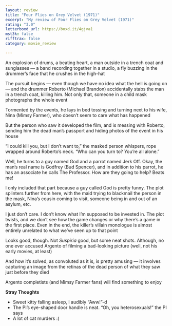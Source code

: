 ```yaml
---
layout: review
title: "Four Flies on Grey Velvet (1971)"
excerpt: "My review of Four Flies on Grey Velvet (1971)"
rating: "3.0"
letterboxd_url: https://boxd.it/4gjva1
mst3k: false
rifftrax: false
category: movie_review

---
```


An explosion of drums, a beating heart, a man outside in a trench coat and sunglasses — a band recording together in a studio, a fly buzzing in the drummer’s face that he crushes in the high-hat

The pursuit begins — even though we have no idea what the hell is going on — and the drummer Roberto (Michael Brandon) accidentally stabs the man in a trench coat, killing him. Not only that, someone in a child mask photographs the whole event

Tormented by the events, he lays in bed tossing and turning next to his wife, Nina (Mimsy Farmer), who doesn’t seem to care what has happened

But the person who saw it developed the film, and is messing with Roberto, sending him the dead man’s passport and hiding photos of the event in his house

“I could kill you, but I don’t want to,” the masked person whispers, rope wrapped around Roberto’s neck. “Who can you turn to? You’re all alone.”

Well, he turns to a guy named God and a parrot named Jerk Off. Okay, the man’s real name is Godfrey (Bud Spencer), and in addition to his parrot, he has an associate he calls The Professor. How are they going to help? Beats me!

I only included that part because a guy called God is pretty funny. The plot splinters further from here, with the maid trying to blackmail the person in the mask, Nina’s cousin coming to visit, someone being in and out of an asylum, etc.

I just don’t care. I don’t know what I’m supposed to be invested in. The plot twists, and we don’t see how the game changes or why there’s a game in the first place. Even in the end, the killer’s villain monologue is almost entirely unrelated to what we’ve seen up to that point

Looks good, though. Not <i>Suspiria</i> good, but some neat shots. Although, no one ever accused Argento of filming a bad-looking picture (well, not his early movies, at least)

And how it’s solved, as convoluted as it is, is pretty amusing — it involves capturing an image from the retinas of the dead person of what they saw just before they died

Argento completists (and Mimsy Farmer fans) will find something to enjoy

<b>Stray Thoughts</b>
* Sweet kitty falling asleep, I audibly “Aww!”-d
* The PI’s eye-shaped door handle is neat. “Oh, you heterosexuals!” the PI says
* A lot of cat murders :(